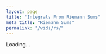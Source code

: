 ```yaml
---
layout: page
title: "Integrals From Riemann Sums"
meta_title: "Riemann Sums"
permalink: "/vids/rs/"
---
```


<html>
<head>
<script>

function setCookie(cname,cvalue,exdays) {
    var d = new Date();
    d.setTime(d.getTime() + (exdays*24*60*60*1000));
    var expires = "expires=" + d.toGMTString();
    document.cookie = cname + "=" + cvalue + ";" + expires + ";path=/";
}

function getCookie(cname) {
    var name = cname + "=";
    var decodedCookie = decodeURIComponent(document.cookie);
    var ca = decodedCookie.split(';');
    for(var i = 0; i < ca.length; i++) {
        var c = ca[i];
        while (c.charAt(0) == ' ') {
            c = c.substring(1);
        }
        if (c.indexOf(name) == 0) {
            return c.substring(name.length, c.length);
        }
    }
    return "";
}

function checkCookie() {
    var vidchoice=getCookie("rs");
    if (vidchoice==1){window.location.href = "https://ximera.osu.edu/calcvids/o/rs";}
    else if (vidchoice==2){window.location.href = "https://ximera.osu.edu/calcvids/q/rs";}
    else if (vidchoice==3){window.location.href = "https://ximera.osu.edu/calcvids/v/rs";}
    else if (vidchoice==4){window.location.href = "https://ximera.osu.edu/calcvids/c/rs";}
    else {
      var forwardchoice=Math.random();
      if (forwardchoice <= 0.25 ){
        setCookie("rs", 1, 365);
        checkCookie();
        }
      else if (forwardchoice <= 0.5 ){
        setCookie("rs", 2, 365);
        checkCookie();
        }
      else if (forwardchoice <= 0.75 ){
        setCookie("rs", 3, 365);
        checkCookie();
        }
      else {
        setCookie("rs", 4, 365);
        checkCookie();
        }
      }
}


</script>
</head>
<body onload="checkCookie()">
Loading...
</body>
</html>

